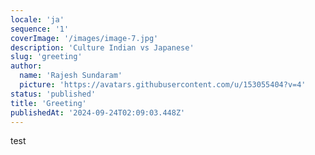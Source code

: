 ```yaml
---
locale: 'ja'
sequence: '1'
coverImage: '/images/image-7.jpg'
description: 'Culture Indian vs Japanese'
slug: 'greeting'
author:
  name: 'Rajesh Sundaram'
  picture: 'https://avatars.githubusercontent.com/u/153055404?v=4'
status: 'published'
title: 'Greeting'
publishedAt: '2024-09-24T02:09:03.448Z'
---
```


test
